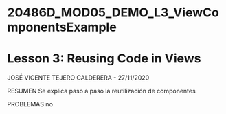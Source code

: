 # 20486D_MOD05_DEMO_L3_ViewComponentsExample
# Lesson 3: Reusing Code in Views

JOSÉ VICENTE TEJERO CALDERERA - 27/11/2020

RESUMEN
Se explica paso a paso la reutilización de componentes

PROBLEMAS
no
